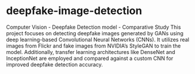 # deepfake-image-detection
Computer Vision - Deepfake Detection model - Comparative Study
This project focuses on detecting deepfake images generated by GANs using deep learning-based Convolutional Neural Networks (CNNs). It utilizes real images from Flickr and fake images from NVIDIA’s StyleGAN to train the model. Additionally, transfer learning architectures like DenseNet and InceptionNet are employed and compared against a custom CNN for improved deepfake detection accuracy.
